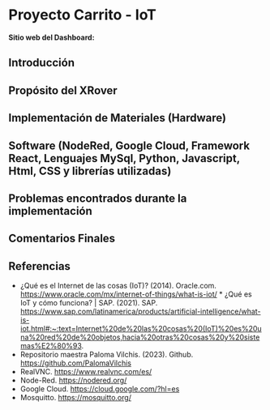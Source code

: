 # Proyecto Carrito - IoT

**Sitio web del Dashboard:** [](https://frontend-dot-lucky-processor-406015.ue.r.appspot.com/graph)

## Introducción

## Propósito del XRover

## Implementación de Materiales (Hardware)

## Software (NodeRed, Google Cloud, Framework React, Lenguajes MySql, Python, Javascript, Html, CSS y librerías utilizadas)

## Problemas encontrados durante la implementación

## Comentarios Finales

## Referencias
* ¿Qué es el Internet de las cosas (IoT)? (2014). Oracle.com. https://www.oracle.com/mx/internet-of-things/what-is-iot/
*‌ ¿Qué es IoT y cómo funciona? | SAP. (2021). SAP. https://www.sap.com/latinamerica/products/artificial-intelligence/what-is-iot.html#:~:text=Internet%20de%20las%20cosas%20(IoT)%20es%20una%20red%20de%20objetos,hacia%20otras%20cosas%20y%20sistemas%E2%80%93.
* Repositorio maestra Paloma Vilchis. (2023). Github. https://github.com/PalomaVilchis
* RealVNC. https://www.realvnc.com/es/
* Node-Red. https://nodered.org/
* Google Cloud. https://cloud.google.com/?hl=es
* Mosquitto. https://mosquitto.org/

